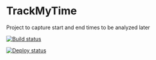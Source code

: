 # TrackMyTime
Project to capture start and end times to be analyzed later

[![Build status](https://rtodosic.visualstudio.com/TrackMyTime/_apis/build/status/TrackMyTime-CI)](https://rtodosic.visualstudio.com/TrackMyTime/_build/latest?definitionId=3)

[![Deploy status](https://rtodosic.visualstudio.com/TrackMyTime/_apis/build/status/TrackMyTime-CD)](https://vsrm.dev.azure.com/rtodosic/_apis/public/Release/badge/77e8fbbb-f360-4d3d-9cfb-7a23c67d1732/1/1)
